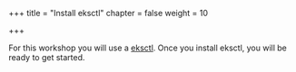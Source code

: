 +++
title = "Install eksctl"
chapter = false
weight = 10

+++

For this workshop you will use a [eksctl](https://eksctl.io/introduction/#installation). Once you install eksctl, you will be ready to get started.
